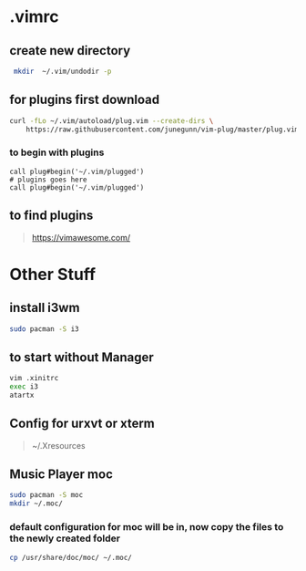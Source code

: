 # .vimrc

## create new directory 
```bash
 mkdir  ~/.vim/undodir -p
 ```

## for plugins first download
```bash
curl -fLo ~/.vim/autoload/plug.vim --create-dirs \
    https://raw.githubusercontent.com/junegunn/vim-plug/master/plug.vim
```
    
### to begin with plugins
```vim
call plug#begin('~/.vim/plugged')
# plugins goes here
call plug#begin('~/.vim/plugged')
```

## to find plugins
> https://vimawesome.com/

# Other Stuff
## install i3wm
```bash
sudo pacman -S i3
```
## to start without Manager
```bash
vim .xinitrc
exec i3
atartx
```
## Config for urxvt or xterm
> ~/.Xresources

## Music Player moc
```bash
sudo pacman -S moc
mkdir ~/.moc/
```
### default configuration for moc will be in, now copy the files to the newly created folder
```bash
cp /usr/share/doc/moc/ ~/.moc/
```

